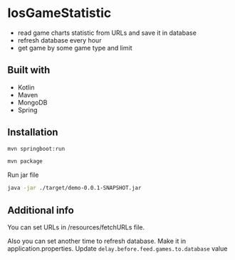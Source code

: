 # IosGameStatistic
- read game charts statistic from URLs and save it in database
- refresh database every hour
- get game by some game type and limit

## Built with 
- Kotlin
- Maven
- MongoDB
- Spring

## Installation

```bash
mvn springboot:run
```
```bash
mvn package
```
Run jar file

```bash
java -jar ./target/demo-0.0.1-SNAPSHOT.jar
```

## Additional info

You can set URLs in /resources/fetchURLs file.

Also you can set another time to refresh database. Make it in application.properties. Update `delay.before.feed.games.to.database` value

